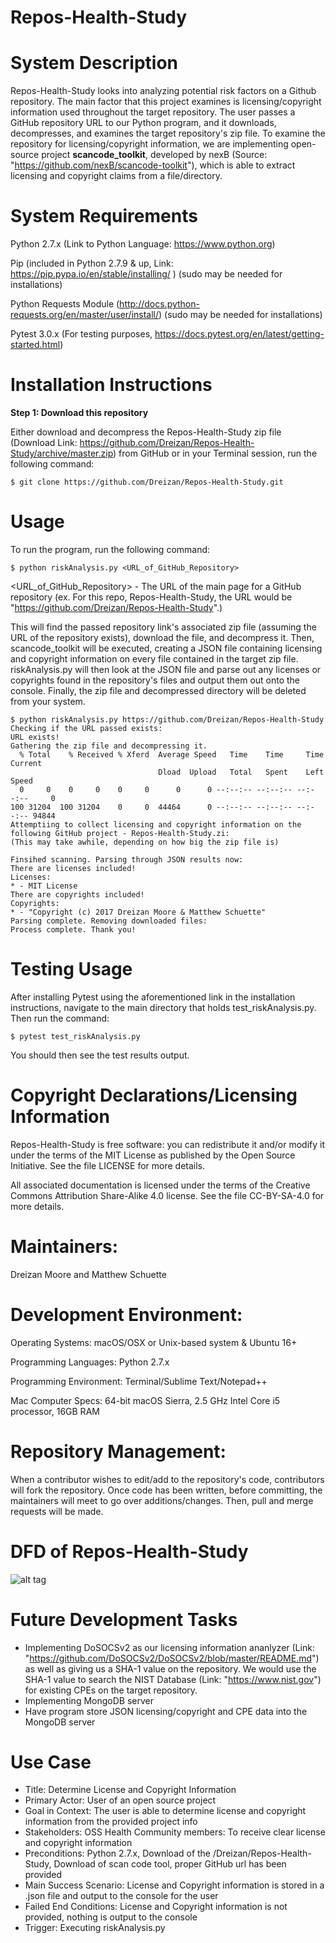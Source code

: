 # Repos-Health-Study

# System Description
Repos-Health-Study looks into analyzing potential risk factors on a Github repository. The main factor that this project examines is licensing/copyright information used throughout the target repository. The user passes a GitHub repository URL to our Python program, and it downloads, decompresses, and examines the target repository's zip file. To examine the repository for licensing/copyright information, we are implementing open-source project **scancode_toolkit**, developed by nexB (Source: "https://github.com/nexB/scancode-toolkit"), which is able to extract licensing and copyright claims from a file/directory. 

# System Requirements
Python 2.7.x (Link to Python Language: https://www.python.org)

Pip (included in Python 2.7.9 & up, Link: https://pip.pypa.io/en/stable/installing/  ) (sudo may be needed for installations)

Python Requests Module (http://docs.python-requests.org/en/master/user/install/) (sudo may be needed for installations)

Pytest 3.0.x (For testing purposes, https://docs.pytest.org/en/latest/getting-started.html)

# Installation Instructions
**Step 1: Download this repository**

Either download and decompress the Repos-Health-Study zip file (Download Link: https://github.com/Dreizan/Repos-Health-Study/archive/master.zip) from GitHub or in your Terminal session, run the following command:

    $ git clone https://github.com/Dreizan/Repos-Health-Study.git


# Usage
To run the program, run the following command:

    $ python riskAnalysis.py <URL_of_GitHub_Repository>
    
\<URL_of_GitHub_Repository\> - The URL of the main page for a GitHub repository (ex. For this repo, Repos-Health-Study, the URL would be "https://github.com/Dreizan/Repos-Health-Study".)
    
This will find the passed repository link's associated zip file (assuming the URL of the repository exists), download the file, and decompress it. Then, scancode_toolkit will be executed, creating a JSON file containing licensing and copyright information on every file contained in the target zip file. riskAnalysis.py will then look at the JSON file and parse out any licenses or copyrights found in the repository's files and output them out onto the console. Finally, the zip file and decompressed directory will be deleted from your system.

    $ python riskAnalysis.py https://github.com/Dreizan/Repos-Health-Study
    Checking if the URL passed exists:
    URL exists!
    Gathering the zip file and decompressing it.
      % Total    % Received % Xferd  Average Speed   Time    Time     Time  Current
                                     Dload  Upload   Total   Spent    Left  Speed
      0     0    0     0    0     0      0      0 --:--:-- --:--:-- --:--:--     0
    100 31204  100 31204    0     0  44464      0 --:--:-- --:--:-- --:--:-- 94844
    Attemptiing to collect licensing and copyright information on the following GitHub project - Repos-Health-Study.zi:
    (This may take awhile, depending on how big the zip file is)

    Finsihed scanning. Parsing through JSON results now:
    There are licenses included!
    Licenses:
    * - MIT License
    There are copyrights included!
    Copyrights:
    * - "Copyright (c) 2017 Dreizan Moore & Matthew Schuette"
    Parsing complete. Removing downloaded files:
    Process complete. Thank you!

# Testing Usage
After installing Pytest using the aforementioned link in the installation instructions, navigate to the main directory that holds test_riskAnalysis.py. Then run the command:

    $ pytest test_riskAnalysis.py 

You should then see the test results output.

# Copyright Declarations/Licensing Information
Repos-Health-Study is free software: you can redistribute it and/or modify it under the terms of the MIT License as published by the Open Source Initiative. See the file LICENSE for more details.

All associated documentation is licensed under the terms of the Creative Commons Attribution Share-Alike 4.0 license. See the file CC-BY-SA-4.0 for more details.

# Maintainers: 
Dreizan Moore and Matthew Schuette

# Development Environment:
Operating Systems: macOS/OSX or Unix-based system & Ubuntu 16+
    
Programming Languages: Python 2.7.x
        
Programming Environment: Terminal/Sublime Text/Notepad++

Mac Computer Specs: 64-bit macOS Sierra, 2.5 GHz Intel Core i5 processor, 16GB RAM

# Repository Management: 
When a contributor wishes to edit/add to the repository's code, contributors will fork the repository. Once code has been written, before committing, the maintainers will meet to go over additions/changes. Then, pull and merge requests will be made.

# DFD of Repos-Health-Study
![alt tag](https://github.com/Dreizan/Repos-Health-Study/blob/master/RepoHealthDFD.PNG?raw=true)

# Future Development Tasks
* Implementing DoSOCSv2 as our licensing information ananlyzer (Link: "https://github.com/DoSOCSv2/DoSOCSv2/blob/master/README.md") as well as giving us a SHA-1 value on the repository. We would use the SHA-1 value to search the NIST Database (Link: "https://www.nist.gov") for existing CPEs on the target repository.
* Implementing MongoDB server 
* Have program store JSON licensing/copyright and CPE data into the MongoDB server

# Use Case
* Title: Determine License and Copyright Information
* Primary Actor: User of an open source project
* Goal in Context: The user is able to determine license and copyright information from the provided project info
* Stakeholders:  OSS Health Community members: To receive clear license and copyright information
* Preconditions: Python 2.7.x, Download of the /Dreizan/Repos-Health-Study, Download of scan code tool, proper GitHub url has been provided
* Main Success Scenario: License and Copyright information is stored in a .json file and output to the console for the user
* Failed End Conditions: License and Copyright information is not provided, nothing is output to the console
* Trigger: Executing riskAnalysis.py
